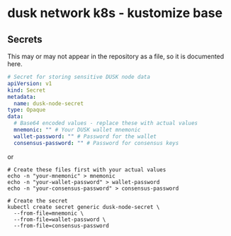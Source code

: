 # dusk network k8s - kustomize base

## Secrets

This may or may not appear in the repository as a file, so it is documented here.

```yaml
# Secret for storing sensitive DUSK node data
apiVersion: v1
kind: Secret
metadata:
  name: dusk-node-secret
type: Opaque
data:
  # Base64 encoded values - replace these with actual values
  mnemonic: "" # Your DUSK wallet mnemonic
  wallet-password: "" # Password for the wallet
  consensus-password: "" # Password for consensus keys

```

or

```shell
# Create these files first with your actual values
echo -n "your-mnemonic" > mnemonic
echo -n "your-wallet-password" > wallet-password  
echo -n "your-consensus-password" > consensus-password

# Create the secret
kubectl create secret generic dusk-node-secret \
  --from-file=mnemonic \
  --from-file=wallet-password \
  --from-file=consensus-password
```

